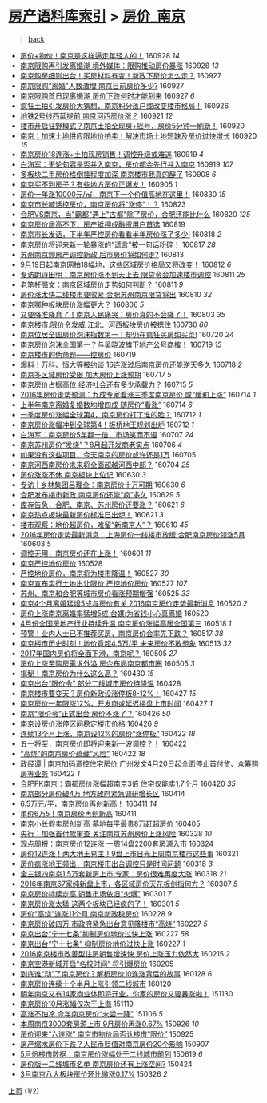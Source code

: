 [房产语料库索引](../../README.md)  > [房价_南京](房价_南京.md)
====
> [back](../README.md)

- [房价+物价！南京是这样逼走年轻人的！](http://jkwz.applinzi.com/ittc/6882977461876294661.html#%E6%88%BF%E4%BB%B7%2B%E7%89%A9%E4%BB%B7%EF%BC%81%E5%8D%97%E4%BA%AC%E6%98%AF%E8%BF%99%E6%A0%B7%E9%80%BC%E8%B5%B0%E5%B9%B4%E8%BD%BB%E4%BA%BA%E7%9A%84%EF%BC%81) 160928 *14* 
- [南京限购再引发离婚潮 境外媒体：限购推动房价暴涨](http://jkwz.applinzi.com/ittc/6882857536356631557.html#%E5%8D%97%E4%BA%AC%E9%99%90%E8%B4%AD%E5%86%8D%E5%BC%95%E5%8F%91%E7%A6%BB%E5%A9%9A%E6%BD%AE+%E5%A2%83%E5%A4%96%E5%AA%92%E4%BD%93%EF%BC%9A%E9%99%90%E8%B4%AD%E6%8E%A8%E5%8A%A8%E6%88%BF%E4%BB%B7%E6%9A%B4%E6%B6%A8) 160928 *13* 
- [南京购房细则出台！买房材料有变！新政下房价怎么走？](http://jkwz.applinzi.com/ittc/6882603659598234628.html#%E5%8D%97%E4%BA%AC%E8%B4%AD%E6%88%BF%E7%BB%86%E5%88%99%E5%87%BA%E5%8F%B0%EF%BC%81%E4%B9%B0%E6%88%BF%E6%9D%90%E6%96%99%E6%9C%89%E5%8F%98%EF%BC%81%E6%96%B0%E6%94%BF%E4%B8%8B%E6%88%BF%E4%BB%B7%E6%80%8E%E4%B9%88%E8%B5%B0%EF%BC%9F) 160927  
- [南京限购“离婚”人数激增 南京目前房价多少?](http://jkwz.applinzi.com/ittc/6882549853514630148.html#%E5%8D%97%E4%BA%AC%E9%99%90%E8%B4%AD%E2%80%9C%E7%A6%BB%E5%A9%9A%E2%80%9D%E4%BA%BA%E6%95%B0%E6%BF%80%E5%A2%9E+%E5%8D%97%E4%BA%AC%E7%9B%AE%E5%89%8D%E6%88%BF%E4%BB%B7%E5%A4%9A%E5%B0%91%3F) 160927  
- [南京限购首日现离婚潮 房价下跌何时才能到来](http://jkwz.applinzi.com/ittc/6882578894279934981.html#%E5%8D%97%E4%BA%AC%E9%99%90%E8%B4%AD%E9%A6%96%E6%97%A5%E7%8E%B0%E7%A6%BB%E5%A9%9A%E6%BD%AE+%E6%88%BF%E4%BB%B7%E4%B8%8B%E8%B7%8C%E4%BD%95%E6%97%B6%E6%89%8D%E8%83%BD%E5%88%B0%E6%9D%A5) 160927 *6* 
- [疯狂土拍引发房价大猜想，南京积分落户或改变楼市格局！](http://jkwz.applinzi.com/ittc/6882102452454687749.html#%E7%96%AF%E7%8B%82%E5%9C%9F%E6%8B%8D%E5%BC%95%E5%8F%91%E6%88%BF%E4%BB%B7%E5%A4%A7%E7%8C%9C%E6%83%B3%EF%BC%8C%E5%8D%97%E4%BA%AC%E7%A7%AF%E5%88%86%E8%90%BD%E6%88%B7%E6%88%96%E6%94%B9%E5%8F%98%E6%A5%BC%E5%B8%82%E6%A0%BC%E5%B1%80%EF%BC%81) 160926  
- [地铁2号线西延提前 南京河西房价涨？](http://jkwz.applinzi.com/ittc/6880381512603665412.html#%E5%9C%B0%E9%93%812%E5%8F%B7%E7%BA%BF%E8%A5%BF%E5%BB%B6%E6%8F%90%E5%89%8D+%E5%8D%97%E4%BA%AC%E6%B2%B3%E8%A5%BF%E6%88%BF%E4%BB%B7%E6%B6%A8%EF%BC%9F) 160921 *12* 
- [楼市开启狂野模式？南京土拍全现房+摇号，房价5分钟一刷新！](http://jkwz.applinzi.com/ittc/6879951868649800708.html#%E6%A5%BC%E5%B8%82%E5%BC%80%E5%90%AF%E7%8B%82%E9%87%8E%E6%A8%A1%E5%BC%8F%EF%BC%9F%E5%8D%97%E4%BA%AC%E5%9C%9F%E6%8B%8D%E5%85%A8%E7%8E%B0%E6%88%BF%2B%E6%91%87%E5%8F%B7%EF%BC%8C%E6%88%BF%E4%BB%B75%E5%88%86%E9%92%9F%E4%B8%80%E5%88%B7%E6%96%B0%EF%BC%81) 160920  
- [南京：加速土地供应限地价拍卖！解决市场土地短缺及房价过快增长](http://jkwz.applinzi.com/ittc/6879889166774567941.html#%E5%8D%97%E4%BA%AC%EF%BC%9A%E5%8A%A0%E9%80%9F%E5%9C%9F%E5%9C%B0%E4%BE%9B%E5%BA%94%E9%99%90%E5%9C%B0%E4%BB%B7%E6%8B%8D%E5%8D%96%EF%BC%81%E8%A7%A3%E5%86%B3%E5%B8%82%E5%9C%BA%E5%9C%9F%E5%9C%B0%E7%9F%AD%E7%BC%BA%E5%8F%8A%E6%88%BF%E4%BB%B7%E8%BF%87%E5%BF%AB%E5%A2%9E%E9%95%BF) 160920 *15* 
- [南京房价18连涨+土拍现房销售！调控升级或难逃](http://jkwz.applinzi.com/ittc/6879604209061725188.html#%E5%8D%97%E4%BA%AC%E6%88%BF%E4%BB%B718%E8%BF%9E%E6%B6%A8%2B%E5%9C%9F%E6%8B%8D%E7%8E%B0%E6%88%BF%E9%94%80%E5%94%AE%EF%BC%81%E8%B0%83%E6%8E%A7%E5%8D%87%E7%BA%A7%E6%88%96%E9%9A%BE%E9%80%83) 160919 *4* 
- [白海军：无论句容是否并入南京，房价都会先行并入南京](http://jkwz.applinzi.com/ittc/6879590744989369349.html#%E7%99%BD%E6%B5%B7%E5%86%9B%EF%BC%9A%E6%97%A0%E8%AE%BA%E5%8F%A5%E5%AE%B9%E6%98%AF%E5%90%A6%E5%B9%B6%E5%85%A5%E5%8D%97%E4%BA%AC%EF%BC%8C%E6%88%BF%E4%BB%B7%E9%83%BD%E4%BC%9A%E5%85%88%E8%A1%8C%E5%B9%B6%E5%85%A5%E5%8D%97%E4%BA%AC) 160919 *107* 
- [多板块二手房价格倒挂程度加深 南京楼市我真的醉了](http://jkwz.applinzi.com/ittc/6875606564735550468.html#%E5%A4%9A%E6%9D%BF%E5%9D%97%E4%BA%8C%E6%89%8B%E6%88%BF%E4%BB%B7%E6%A0%BC%E5%80%92%E6%8C%82%E7%A8%8B%E5%BA%A6%E5%8A%A0%E6%B7%B1+%E5%8D%97%E4%BA%AC%E6%A5%BC%E5%B8%82%E6%88%91%E7%9C%9F%E7%9A%84%E9%86%89%E4%BA%86) 160908 *6* 
- [南京买不到房子？有些地方房价正爆发！](http://jkwz.applinzi.com/ittc/6874494607483732996.html#%E5%8D%97%E4%BA%AC%E4%B9%B0%E4%B8%8D%E5%88%B0%E6%88%BF%E5%AD%90%EF%BC%9F%E6%9C%89%E4%BA%9B%E5%9C%B0%E6%96%B9%E6%88%BF%E4%BB%B7%E6%AD%A3%E7%88%86%E5%8F%91%EF%BC%81) 160905 *1* 
- [房价一年涨10000元/㎡，南京下一个价值高地在这里！](http://jkwz.applinzi.com/ittc/6871934387087737861.html#%E6%88%BF%E4%BB%B7%E4%B8%80%E5%B9%B4%E6%B6%A810000%E5%85%83%2F%E3%8E%A1%EF%BC%8C%E5%8D%97%E4%BA%AC%E4%B8%8B%E4%B8%80%E4%B8%AA%E4%BB%B7%E5%80%BC%E9%AB%98%E5%9C%B0%E5%9C%A8%E8%BF%99%E9%87%8C%EF%BC%81) 160830 *15* 
- [南京市长喊话控房价，南京房价将“涨停”！？](http://jkwz.applinzi.com/ittc/6869492423985726468.html#%E5%8D%97%E4%BA%AC%E5%B8%82%E9%95%BF%E5%96%8A%E8%AF%9D%E6%8E%A7%E6%88%BF%E4%BB%B7%EF%BC%8C%E5%8D%97%E4%BA%AC%E6%88%BF%E4%BB%B7%E5%B0%86%E2%80%9C%E6%B6%A8%E5%81%9C%E2%80%9D%EF%BC%81%EF%BC%9F) 160823  
- [合肥VS南京，当&quot;霸都&quot;遇上&quot;古都&quot;除了房价，合肥还能比什么](http://jkwz.applinzi.com/ittc/6868499011283190789.html#%E5%90%88%E8%82%A5VS%E5%8D%97%E4%BA%AC%EF%BC%8C%E5%BD%93%26quot%3B%E9%9C%B8%E9%83%BD%26quot%3B%E9%81%87%E4%B8%8A%26quot%3B%E5%8F%A4%E9%83%BD%26quot%3B%E9%99%A4%E4%BA%86%E6%88%BF%E4%BB%B7%EF%BC%8C%E5%90%88%E8%82%A5%E8%BF%98%E8%83%BD%E6%AF%94%E4%BB%80%E4%B9%88) 160820 *125* 
- [南京房价居高不下，房产抵押成融资用户首选](http://jkwz.applinzi.com/ittc/6868095343576744965.html#%E5%8D%97%E4%BA%AC%E6%88%BF%E4%BB%B7%E5%B1%85%E9%AB%98%E4%B8%8D%E4%B8%8B%EF%BC%8C%E6%88%BF%E4%BA%A7%E6%8A%B5%E6%8A%BC%E6%88%90%E8%9E%8D%E8%B5%84%E7%94%A8%E6%88%B7%E9%A6%96%E9%80%89) 160819  
- [南京市长发话，下半年严控房价看看半年房价涨了多少!](http://jkwz.applinzi.com/ittc/6867621574739493893.html#%E5%8D%97%E4%BA%AC%E5%B8%82%E9%95%BF%E5%8F%91%E8%AF%9D%EF%BC%8C%E4%B8%8B%E5%8D%8A%E5%B9%B4%E4%B8%A5%E6%8E%A7%E6%88%BF%E4%BB%B7%E7%9C%8B%E7%9C%8B%E5%8D%8A%E5%B9%B4%E6%88%BF%E4%BB%B7%E6%B6%A8%E4%BA%86%E5%A4%9A%E5%B0%91%21) 160818 *2* 
- [南京房价将迎来新一轮暴涨的“谎言”被一句话粉碎！](http://jkwz.applinzi.com/ittc/6867260469269758980.html#%E5%8D%97%E4%BA%AC%E6%88%BF%E4%BB%B7%E5%B0%86%E8%BF%8E%E6%9D%A5%E6%96%B0%E4%B8%80%E8%BD%AE%E6%9A%B4%E6%B6%A8%E7%9A%84%E2%80%9C%E8%B0%8E%E8%A8%80%E2%80%9D%E8%A2%AB%E4%B8%80%E5%8F%A5%E8%AF%9D%E7%B2%89%E7%A2%8E%EF%BC%81) 160817 *28* 
- [苏州南京颁房产调控新政 后市房价将如何走?](http://jkwz.applinzi.com/ittc/6865419540212745221.html#%E8%8B%8F%E5%B7%9E%E5%8D%97%E4%BA%AC%E9%A2%81%E6%88%BF%E4%BA%A7%E8%B0%83%E6%8E%A7%E6%96%B0%E6%94%BF+%E5%90%8E%E5%B8%82%E6%88%BF%E4%BB%B7%E5%B0%86%E5%A6%82%E4%BD%95%E8%B5%B0%3F) 160813  
- [9月19日起南京网拍18幅地，这些区域房价格局又将改变！](http://jkwz.applinzi.com/ittc/6865396959610930181.html#9%E6%9C%8819%E6%97%A5%E8%B5%B7%E5%8D%97%E4%BA%AC%E7%BD%91%E6%8B%8D18%E5%B9%85%E5%9C%B0%EF%BC%8C%E8%BF%99%E4%BA%9B%E5%8C%BA%E5%9F%9F%E6%88%BF%E4%BB%B7%E6%A0%BC%E5%B1%80%E5%8F%88%E5%B0%86%E6%94%B9%E5%8F%98%EF%BC%81) 160812 *6* 
- [专访朗诗田明：南京房价涨不到天上去  限贷令会加速楼市调控](http://jkwz.applinzi.com/ittc/6865222734648443909.html#%E4%B8%93%E8%AE%BF%E6%9C%97%E8%AF%97%E7%94%B0%E6%98%8E%EF%BC%9A%E5%8D%97%E4%BA%AC%E6%88%BF%E4%BB%B7%E6%B6%A8%E4%B8%8D%E5%88%B0%E5%A4%A9%E4%B8%8A%E5%8E%BB++%E9%99%90%E8%B4%B7%E4%BB%A4%E4%BC%9A%E5%8A%A0%E9%80%9F%E6%A5%BC%E5%B8%82%E8%B0%83%E6%8E%A7) 160811 *25* 
- [老笔杆强文：南京区域房价走势如何判断？](http://jkwz.applinzi.com/ittc/6865190667684414468.html#%E8%80%81%E7%AC%94%E6%9D%86%E5%BC%BA%E6%96%87%EF%BC%9A%E5%8D%97%E4%BA%AC%E5%8C%BA%E5%9F%9F%E6%88%BF%E4%BB%B7%E8%B5%B0%E5%8A%BF%E5%A6%82%E4%BD%95%E5%88%A4%E6%96%AD%EF%BC%9F) 160811 *9* 
- [房价涨太快二线楼市要收紧 合肥苏州南京限贷将出](http://jkwz.applinzi.com/ittc/6864773085059875844.html#%E6%88%BF%E4%BB%B7%E6%B6%A8%E5%A4%AA%E5%BF%AB%E4%BA%8C%E7%BA%BF%E6%A5%BC%E5%B8%82%E8%A6%81%E6%94%B6%E7%B4%A7+%E5%90%88%E8%82%A5%E8%8B%8F%E5%B7%9E%E5%8D%97%E4%BA%AC%E9%99%90%E8%B4%B7%E5%B0%86%E5%87%BA) 160810 *32* 
- [南京哪种板块房价涨幅更大？](http://jkwz.applinzi.com/ittc/6863359009347863557.html#%E5%8D%97%E4%BA%AC%E5%93%AA%E7%A7%8D%E6%9D%BF%E5%9D%97%E6%88%BF%E4%BB%B7%E6%B6%A8%E5%B9%85%E6%9B%B4%E5%A4%A7%EF%BC%9F) 160806 *5* 
- [又要降准降息了！南京人民痛哭：房价真的不会降了！](http://jkwz.applinzi.com/ittc/6862189123988882437.html#%E5%8F%88%E8%A6%81%E9%99%8D%E5%87%86%E9%99%8D%E6%81%AF%E4%BA%86%EF%BC%81%E5%8D%97%E4%BA%AC%E4%BA%BA%E6%B0%91%E7%97%9B%E5%93%AD%EF%BC%9A%E6%88%BF%E4%BB%B7%E7%9C%9F%E7%9A%84%E4%B8%8D%E4%BC%9A%E9%99%8D%E4%BA%86%EF%BC%81) 160803 *35* 
- [南京楼市:限价令发威 江北、河西板块房价被摁住](http://jkwz.applinzi.com/ittc/6860712590673708036.html#%E5%8D%97%E4%BA%AC%E6%A5%BC%E5%B8%82%3A%E9%99%90%E4%BB%B7%E4%BB%A4%E5%8F%91%E5%A8%81+%E6%B1%9F%E5%8C%97%E3%80%81%E6%B2%B3%E8%A5%BF%E6%9D%BF%E5%9D%97%E6%88%BF%E4%BB%B7%E8%A2%AB%E6%91%81%E4%BD%8F) 160730 *60* 
- [南京位居全国房价泡沫指数第一！却仍在疯狂买房如买菜!](http://jkwz.applinzi.com/ittc/6856851358074012677.html#%E5%8D%97%E4%BA%AC%E4%BD%8D%E5%B1%85%E5%85%A8%E5%9B%BD%E6%88%BF%E4%BB%B7%E6%B3%A1%E6%B2%AB%E6%8C%87%E6%95%B0%E7%AC%AC%E4%B8%80%EF%BC%81%E5%8D%B4%E4%BB%8D%E5%9C%A8%E7%96%AF%E7%8B%82%E4%B9%B0%E6%88%BF%E5%A6%82%E4%B9%B0%E8%8F%9C%21) 160720 *24* 
- [南京房价泡沫全国第一？与吴晓波旗下地产公号商榷！](http://jkwz.applinzi.com/ittc/6856707554482324485.html#%E5%8D%97%E4%BA%AC%E6%88%BF%E4%BB%B7%E6%B3%A1%E6%B2%AB%E5%85%A8%E5%9B%BD%E7%AC%AC%E4%B8%80%EF%BC%9F%E4%B8%8E%E5%90%B4%E6%99%93%E6%B3%A2%E6%97%97%E4%B8%8B%E5%9C%B0%E4%BA%A7%E5%85%AC%E5%8F%B7%E5%95%86%E6%A6%B7%EF%BC%81) 160719 *15* 
- [南京楼市的伪命题——控房价](http://jkwz.applinzi.com/ittc/6856497552236741637.html#%E5%8D%97%E4%BA%AC%E6%A5%BC%E5%B8%82%E7%9A%84%E4%BC%AA%E5%91%BD%E9%A2%98%E2%80%94%E2%80%94%E6%8E%A7%E6%88%BF%E4%BB%B7) 160719  
- [爆料！万科、恒大等被约谈  16连涨过后南京房价还能逆天多久](http://jkwz.applinzi.com/ittc/6856332603338261508.html#%E7%88%86%E6%96%99%EF%BC%81%E4%B8%87%E7%A7%91%E3%80%81%E6%81%92%E5%A4%A7%E7%AD%89%E8%A2%AB%E7%BA%A6%E8%B0%88++16%E8%BF%9E%E6%B6%A8%E8%BF%87%E5%90%8E%E5%8D%97%E4%BA%AC%E6%88%BF%E4%BB%B7%E8%BF%98%E8%83%BD%E9%80%86%E5%A4%A9%E5%A4%9A%E4%B9%85) 160718 *2* 
- [南京多区域房价受限 加大房价上涨预期](http://jkwz.applinzi.com/ittc/6855804437188314116.html#%E5%8D%97%E4%BA%AC%E5%A4%9A%E5%8C%BA%E5%9F%9F%E6%88%BF%E4%BB%B7%E5%8F%97%E9%99%90+%E5%8A%A0%E5%A4%A7%E6%88%BF%E4%BB%B7%E4%B8%8A%E6%B6%A8%E9%A2%84%E6%9C%9F) 160717 *5* 
- [南京房价占据高位  经济社会还有多少承载力？](http://jkwz.applinzi.com/ittc/6855130193441850372.html#%E5%8D%97%E4%BA%AC%E6%88%BF%E4%BB%B7%E5%8D%A0%E6%8D%AE%E9%AB%98%E4%BD%8D++%E7%BB%8F%E6%B5%8E%E7%A4%BE%E4%BC%9A%E8%BF%98%E6%9C%89%E5%A4%9A%E5%B0%91%E6%89%BF%E8%BD%BD%E5%8A%9B%EF%BC%9F) 160715 *5* 
- [2016年房价走势预测：九成专家看涨三季度南京房价 或“缓和上涨”](http://jkwz.applinzi.com/ittc/6854767293288154116.html#2016%E5%B9%B4%E6%88%BF%E4%BB%B7%E8%B5%B0%E5%8A%BF%E9%A2%84%E6%B5%8B%EF%BC%9A%E4%B9%9D%E6%88%90%E4%B8%93%E5%AE%B6%E7%9C%8B%E6%B6%A8%E4%B8%89%E5%AD%A3%E5%BA%A6%E5%8D%97%E4%BA%AC%E6%88%BF%E4%BB%B7+%E6%88%96%E2%80%9C%E7%BC%93%E5%92%8C%E4%B8%8A%E6%B6%A8%E2%80%9D) 160714 *1* 
- [上半年南京离婚复婚数均增四成 随房价“看涨”](http://jkwz.applinzi.com/ittc/6854640248272978949.html#%E4%B8%8A%E5%8D%8A%E5%B9%B4%E5%8D%97%E4%BA%AC%E7%A6%BB%E5%A9%9A%E5%A4%8D%E5%A9%9A%E6%95%B0%E5%9D%87%E5%A2%9E%E5%9B%9B%E6%88%90+%E9%9A%8F%E6%88%BF%E4%BB%B7%E2%80%9C%E7%9C%8B%E6%B6%A8%E2%80%9D) 160714 *6* 
- [一季度房价涨幅全球第4，南京房价打了谁的脸？](http://jkwz.applinzi.com/ittc/6853907495151731716.html#%E4%B8%80%E5%AD%A3%E5%BA%A6%E6%88%BF%E4%BB%B7%E6%B6%A8%E5%B9%85%E5%85%A8%E7%90%83%E7%AC%AC4%EF%BC%8C%E5%8D%97%E4%BA%AC%E6%88%BF%E4%BB%B7%E6%89%93%E4%BA%86%E8%B0%81%E7%9A%84%E8%84%B8%EF%BC%9F) 160712 *1* 
- [南京房价涨幅冲到全球第4！板桥地王规划出炉](http://jkwz.applinzi.com/ittc/6853872319168250885.html#%E5%8D%97%E4%BA%AC%E6%88%BF%E4%BB%B7%E6%B6%A8%E5%B9%85%E5%86%B2%E5%88%B0%E5%85%A8%E7%90%83%E7%AC%AC4%EF%BC%81%E6%9D%BF%E6%A1%A5%E5%9C%B0%E7%8E%8B%E8%A7%84%E5%88%92%E5%87%BA%E7%82%89) 160712 *1* 
- [白海军：南京房价5年翻一倍，市场笑而不语](http://jkwz.applinzi.com/ittc/6852202693447386116.html#%E7%99%BD%E6%B5%B7%E5%86%9B%EF%BC%9A%E5%8D%97%E4%BA%AC%E6%88%BF%E4%BB%B75%E5%B9%B4%E7%BF%BB%E4%B8%80%E5%80%8D%EF%BC%8C%E5%B8%82%E5%9C%BA%E7%AC%91%E8%80%8C%E4%B8%8D%E8%AF%AD) 160707 *24* 
- [南京苏州房价“发烧”？8月起开发商老实点](http://jkwz.applinzi.com/ittc/6851770924717835268.html#%E5%8D%97%E4%BA%AC%E8%8B%8F%E5%B7%9E%E6%88%BF%E4%BB%B7%E2%80%9C%E5%8F%91%E7%83%A7%E2%80%9D%EF%BC%9F8%E6%9C%88%E8%B5%B7%E5%BC%80%E5%8F%91%E5%95%86%E8%80%81%E5%AE%9E%E7%82%B9) 160706 *4* 
- [如果没有这些项目，今天南京的房价或许还是1万](http://jkwz.applinzi.com/ittc/6851461953431798788.html#%E5%A6%82%E6%9E%9C%E6%B2%A1%E6%9C%89%E8%BF%99%E4%BA%9B%E9%A1%B9%E7%9B%AE%EF%BC%8C%E4%BB%8A%E5%A4%A9%E5%8D%97%E4%BA%AC%E7%9A%84%E6%88%BF%E4%BB%B7%E6%88%96%E8%AE%B8%E8%BF%98%E6%98%AF1%E4%B8%87) 160705  
- [南京河西南房价未来将全面超越河西中部？](http://jkwz.applinzi.com/ittc/6851008076068684804.html#%E5%8D%97%E4%BA%AC%E6%B2%B3%E8%A5%BF%E5%8D%97%E6%88%BF%E4%BB%B7%E6%9C%AA%E6%9D%A5%E5%B0%86%E5%85%A8%E9%9D%A2%E8%B6%85%E8%B6%8A%E6%B2%B3%E8%A5%BF%E4%B8%AD%E9%83%A8%EF%BC%9F) 160704 *25* 
- [房价涨涨不休 南京板块上位记](http://jkwz.applinzi.com/ittc/6848863302725403652.html#%E6%88%BF%E4%BB%B7%E6%B6%A8%E6%B6%A8%E4%B8%8D%E4%BC%91+%E5%8D%97%E4%BA%AC%E6%9D%BF%E5%9D%97%E4%B8%8A%E4%BD%8D%E8%AE%B0) 160630 *3* 
- [专访 | 乡林集团吕理全：南京房价十万可期](http://jkwz.applinzi.com/ittc/6849582107818722308.html#%E4%B8%93%E8%AE%BF+%7C+%E4%B9%A1%E6%9E%97%E9%9B%86%E5%9B%A2%E5%90%95%E7%90%86%E5%85%A8%EF%BC%9A%E5%8D%97%E4%BA%AC%E6%88%BF%E4%BB%B7%E5%8D%81%E4%B8%87%E5%8F%AF%E6%9C%9F) 160630 *6* 
- [合肥发布楼市新政 南京房价还能“疯”多久](http://jkwz.applinzi.com/ittc/6848943136575063045.html#%E5%90%88%E8%82%A5%E5%8F%91%E5%B8%83%E6%A5%BC%E5%B8%82%E6%96%B0%E6%94%BF+%E5%8D%97%E4%BA%AC%E6%88%BF%E4%BB%B7%E8%BF%98%E8%83%BD%E2%80%9C%E7%96%AF%E2%80%9D%E5%A4%9A%E4%B9%85) 160629 *5* 
- [库存告急，合肥、南京、苏州房价还要涨？](http://jkwz.applinzi.com/ittc/6846255779493184516.html#%E5%BA%93%E5%AD%98%E5%91%8A%E6%80%A5%EF%BC%8C%E5%90%88%E8%82%A5%E3%80%81%E5%8D%97%E4%BA%AC%E3%80%81%E8%8B%8F%E5%B7%9E%E6%88%BF%E4%BB%B7%E8%BF%98%E8%A6%81%E6%B6%A8%EF%BC%9F) 160621 *6* 
- [南京热点板块最新房价标准已出炉！](http://jkwz.applinzi.com/ittc/6846125990027461637.html#%E5%8D%97%E4%BA%AC%E7%83%AD%E7%82%B9%E6%9D%BF%E5%9D%97%E6%9C%80%E6%96%B0%E6%88%BF%E4%BB%B7%E6%A0%87%E5%87%86%E5%B7%B2%E5%87%BA%E7%82%89%EF%BC%81) 160621 *3* 
- [楼市观察：地价超房价，难留“新南京人”？](http://jkwz.applinzi.com/ittc/6842029222104925189.html#%E6%A5%BC%E5%B8%82%E8%A7%82%E5%AF%9F%EF%BC%9A%E5%9C%B0%E4%BB%B7%E8%B6%85%E6%88%BF%E4%BB%B7%EF%BC%8C%E9%9A%BE%E7%95%99%E2%80%9C%E6%96%B0%E5%8D%97%E4%BA%AC%E4%BA%BA%E2%80%9D%EF%BC%9F) 160610 *45* 
- [2016年房价走势最新消息：上海房价一线楼市放缓 合肥南京房价领涨5月](http://jkwz.applinzi.com/ittc/6839452043496129541.html#2016%E5%B9%B4%E6%88%BF%E4%BB%B7%E8%B5%B0%E5%8A%BF%E6%9C%80%E6%96%B0%E6%B6%88%E6%81%AF%EF%BC%9A%E4%B8%8A%E6%B5%B7%E6%88%BF%E4%BB%B7%E4%B8%80%E7%BA%BF%E6%A5%BC%E5%B8%82%E6%94%BE%E7%BC%93+%E5%90%88%E8%82%A5%E5%8D%97%E4%BA%AC%E6%88%BF%E4%BB%B7%E9%A2%86%E6%B6%A85%E6%9C%88) 160603 *5* 
- [调控无用，南京房价还在上涨！](http://jkwz.applinzi.com/ittc/6838680221410395140.html#%E8%B0%83%E6%8E%A7%E6%97%A0%E7%94%A8%EF%BC%8C%E5%8D%97%E4%BA%AC%E6%88%BF%E4%BB%B7%E8%BF%98%E5%9C%A8%E4%B8%8A%E6%B6%A8%EF%BC%81) 160601 *11* 
- [南京严控地价房价](http://jkwz.applinzi.com/ittc/6837194909605692421.html#%E5%8D%97%E4%BA%AC%E4%B8%A5%E6%8E%A7%E5%9C%B0%E4%BB%B7%E6%88%BF%E4%BB%B7) 160528  
- [严控地价房价，南京将为楼市降温！](http://jkwz.applinzi.com/ittc/6836913038816707588.html#%E4%B8%A5%E6%8E%A7%E5%9C%B0%E4%BB%B7%E6%88%BF%E4%BB%B7%EF%BC%8C%E5%8D%97%E4%BA%AC%E5%B0%86%E4%B8%BA%E6%A5%BC%E5%B8%82%E9%99%8D%E6%B8%A9%EF%BC%81) 160527 *30* 
- [南京宣布实行土地出让限价 严控地价房价](http://jkwz.applinzi.com/ittc/6836896923042448389.html#%E5%8D%97%E4%BA%AC%E5%AE%A3%E5%B8%83%E5%AE%9E%E8%A1%8C%E5%9C%9F%E5%9C%B0%E5%87%BA%E8%AE%A9%E9%99%90%E4%BB%B7+%E4%B8%A5%E6%8E%A7%E5%9C%B0%E4%BB%B7%E6%88%BF%E4%BB%B7) 160527 *107* 
- [苏州、南京和合肥等城市房价看涨预期增强](http://jkwz.applinzi.com/ittc/6836162848094684165.html#%E8%8B%8F%E5%B7%9E%E3%80%81%E5%8D%97%E4%BA%AC%E5%92%8C%E5%90%88%E8%82%A5%E7%AD%89%E5%9F%8E%E5%B8%82%E6%88%BF%E4%BB%B7%E7%9C%8B%E6%B6%A8%E9%A2%84%E6%9C%9F%E5%A2%9E%E5%BC%BA) 160525 *33* 
- [南京4个月离婚猛增5成与房价有关 2016南京房价走势最新消息](http://jkwz.applinzi.com/ittc/6834270414049903621.html#%E5%8D%97%E4%BA%AC4%E4%B8%AA%E6%9C%88%E7%A6%BB%E5%A9%9A%E7%8C%9B%E5%A2%9E5%E6%88%90%E4%B8%8E%E6%88%BF%E4%BB%B7%E6%9C%89%E5%85%B3+2016%E5%8D%97%E4%BA%AC%E6%88%BF%E4%BB%B7%E8%B5%B0%E5%8A%BF%E6%9C%80%E6%96%B0%E6%B6%88%E6%81%AF) 160520 *2* 
- [房价上涨南京离婚率猛增5成 台媒:为省钱小心真离婚](http://jkwz.applinzi.com/ittc/6834250965766898693.html#%E6%88%BF%E4%BB%B7%E4%B8%8A%E6%B6%A8%E5%8D%97%E4%BA%AC%E7%A6%BB%E5%A9%9A%E7%8E%87%E7%8C%9B%E5%A2%9E5%E6%88%90+%E5%8F%B0%E5%AA%92%3A%E4%B8%BA%E7%9C%81%E9%92%B1%E5%B0%8F%E5%BF%83%E7%9C%9F%E7%A6%BB%E5%A9%9A) 160520  
- [4月份全国房地产行业持续升温 南京房价涨幅高居全国第三](http://jkwz.applinzi.com/ittc/6833560553314059268.html#4%E6%9C%88%E4%BB%BD%E5%85%A8%E5%9B%BD%E6%88%BF%E5%9C%B0%E4%BA%A7%E8%A1%8C%E4%B8%9A%E6%8C%81%E7%BB%AD%E5%8D%87%E6%B8%A9+%E5%8D%97%E4%BA%AC%E6%88%BF%E4%BB%B7%E6%B6%A8%E5%B9%85%E9%AB%98%E5%B1%85%E5%85%A8%E5%9B%BD%E7%AC%AC%E4%B8%89) 160518 *1* 
- [预警！业内人士已不推荐买房，南京房价会率先下跌？](http://jkwz.applinzi.com/ittc/6833117273304597509.html#%E9%A2%84%E8%AD%A6%EF%BC%81%E4%B8%9A%E5%86%85%E4%BA%BA%E5%A3%AB%E5%B7%B2%E4%B8%8D%E6%8E%A8%E8%8D%90%E4%B9%B0%E6%88%BF%EF%BC%8C%E5%8D%97%E4%BA%AC%E6%88%BF%E4%BB%B7%E4%BC%9A%E7%8E%87%E5%85%88%E4%B8%8B%E8%B7%8C%EF%BC%9F) 160517 *38* 
- [南京楼市历史时刻！地价竟超4.5万/平 未来房价不敢想象](http://jkwz.applinzi.com/ittc/6831750552194909189.html#%E5%8D%97%E4%BA%AC%E6%A5%BC%E5%B8%82%E5%8E%86%E5%8F%B2%E6%97%B6%E5%88%BB%EF%BC%81%E5%9C%B0%E4%BB%B7%E7%AB%9F%E8%B6%854.5%E4%B8%87%2F%E5%B9%B3+%E6%9C%AA%E6%9D%A5%E6%88%BF%E4%BB%B7%E4%B8%8D%E6%95%A2%E6%83%B3%E8%B1%A1) 160513 *32* 
- [2017年国内房价将全面下滑，南京呢？](http://jkwz.applinzi.com/ittc/6828864911668937733.html#2017%E5%B9%B4%E5%9B%BD%E5%86%85%E6%88%BF%E4%BB%B7%E5%B0%86%E5%85%A8%E9%9D%A2%E4%B8%8B%E6%BB%91%EF%BC%8C%E5%8D%97%E4%BA%AC%E5%91%A2%EF%BC%9F) 160505 *27* 
- [房价上涨至购房需求外溢 房企布局南京都市圈](http://jkwz.applinzi.com/ittc/6828692706725200900.html#%E6%88%BF%E4%BB%B7%E4%B8%8A%E6%B6%A8%E8%87%B3%E8%B4%AD%E6%88%BF%E9%9C%80%E6%B1%82%E5%A4%96%E6%BA%A2+%E6%88%BF%E4%BC%81%E5%B8%83%E5%B1%80%E5%8D%97%E4%BA%AC%E9%83%BD%E5%B8%82%E5%9C%88) 160505 *3* 
- [揭秘！南京房价为什么这么高？](http://jkwz.applinzi.com/ittc/6826840796594439172.html#%E6%8F%AD%E7%A7%98%EF%BC%81%E5%8D%97%E4%BA%AC%E6%88%BF%E4%BB%B7%E4%B8%BA%E4%BB%80%E4%B9%88%E8%BF%99%E4%B9%88%E9%AB%98%EF%BC%9F) 160430 *15* 
- [南京出台“限价令” 部分二线城市房价待降温](http://jkwz.applinzi.com/ittc/6825478165086340101.html#%E5%8D%97%E4%BA%AC%E5%87%BA%E5%8F%B0%E2%80%9C%E9%99%90%E4%BB%B7%E4%BB%A4%E2%80%9D+%E9%83%A8%E5%88%86%E4%BA%8C%E7%BA%BF%E5%9F%8E%E5%B8%82%E6%88%BF%E4%BB%B7%E5%BE%85%E9%99%8D%E6%B8%A9) 160428  
- [南京楼市要变天？房价新政设涨停板8-12%！](http://jkwz.applinzi.com/ittc/6825688491258020869.html#%E5%8D%97%E4%BA%AC%E6%A5%BC%E5%B8%82%E8%A6%81%E5%8F%98%E5%A4%A9%EF%BC%9F%E6%88%BF%E4%BB%B7%E6%96%B0%E6%94%BF%E8%AE%BE%E6%B6%A8%E5%81%9C%E6%9D%BF8-12%25%EF%BC%81) 160427 *15* 
- [南京房价一年限涨12%，开发商或延迟楼盘上市时间](http://jkwz.applinzi.com/ittc/6825517608497316868.html#%E5%8D%97%E4%BA%AC%E6%88%BF%E4%BB%B7%E4%B8%80%E5%B9%B4%E9%99%90%E6%B6%A812%25%EF%BC%8C%E5%BC%80%E5%8F%91%E5%95%86%E6%88%96%E5%BB%B6%E8%BF%9F%E6%A5%BC%E7%9B%98%E4%B8%8A%E5%B8%82%E6%97%B6%E9%97%B4) 160427 *1* 
- [南京“限价令”正式出台 房价不涨了？](http://jkwz.applinzi.com/ittc/6825445115635958789.html#%E5%8D%97%E4%BA%AC%E2%80%9C%E9%99%90%E4%BB%B7%E4%BB%A4%E2%80%9D%E6%AD%A3%E5%BC%8F%E5%87%BA%E5%8F%B0+%E6%88%BF%E4%BB%B7%E4%B8%8D%E6%B6%A8%E4%BA%86%EF%BC%9F) 160426 *50* 
- [南京设房价涨停区间稳定楼市价格](http://jkwz.applinzi.com/ittc/6825418844960982021.html#%E5%8D%97%E4%BA%AC%E8%AE%BE%E6%88%BF%E4%BB%B7%E6%B6%A8%E5%81%9C%E5%8C%BA%E9%97%B4%E7%A8%B3%E5%AE%9A%E6%A5%BC%E5%B8%82%E4%BB%B7%E6%A0%BC) 160426 *9* 
- [连续13个月上涨，南京设12%的房价“涨停板”](http://jkwz.applinzi.com/ittc/6823893718595535876.html#%E8%BF%9E%E7%BB%AD13%E4%B8%AA%E6%9C%88%E4%B8%8A%E6%B6%A8%EF%BC%8C%E5%8D%97%E4%BA%AC%E8%AE%BE12%25%E7%9A%84%E6%88%BF%E4%BB%B7%E2%80%9C%E6%B6%A8%E5%81%9C%E6%9D%BF%E2%80%9D) 160422 *18* 
- [五一将至，南京房价即将迎来新一波调控？！](http://jkwz.applinzi.com/ittc/6823838751121736708.html#%E4%BA%94%E4%B8%80%E5%B0%86%E8%87%B3%EF%BC%8C%E5%8D%97%E4%BA%AC%E6%88%BF%E4%BB%B7%E5%8D%B3%E5%B0%86%E8%BF%8E%E6%9D%A5%E6%96%B0%E4%B8%80%E6%B3%A2%E8%B0%83%E6%8E%A7%EF%BC%9F%EF%BC%81) 160422  
- [“高烧”的南京房价蕴藏“风险”](http://jkwz.applinzi.com/ittc/6823811962836091909.html#%E2%80%9C%E9%AB%98%E7%83%A7%E2%80%9D%E7%9A%84%E5%8D%97%E4%BA%AC%E6%88%BF%E4%BB%B7%E8%95%B4%E8%97%8F%E2%80%9C%E9%A3%8E%E9%99%A9%E2%80%9D) 160422 *18* 
- [政经谭 | 南京加码调控住宅房价 广州发文4月20日起全面停止首付贷、众筹购房等业务](http://jkwz.applinzi.com/ittc/6823714194624873476.html#%E6%94%BF%E7%BB%8F%E8%B0%AD+%7C+%E5%8D%97%E4%BA%AC%E5%8A%A0%E7%A0%81%E8%B0%83%E6%8E%A7%E4%BD%8F%E5%AE%85%E6%88%BF%E4%BB%B7+%E5%B9%BF%E5%B7%9E%E5%8F%91%E6%96%874%E6%9C%8820%E6%97%A5%E8%B5%B7%E5%85%A8%E9%9D%A2%E5%81%9C%E6%AD%A2%E9%A6%96%E4%BB%98%E8%B4%B7%E3%80%81%E4%BC%97%E7%AD%B9%E8%B4%AD%E6%88%BF%E7%AD%89%E4%B8%9A%E5%8A%A1) 160422 *1* 
- [合肥PK南京：霸都房价涨幅超南京3倍 住宅仅能卖1.7个月](http://jkwz.applinzi.com/ittc/6823228659368199173.html#%E5%90%88%E8%82%A5PK%E5%8D%97%E4%BA%AC%EF%BC%9A%E9%9C%B8%E9%83%BD%E6%88%BF%E4%BB%B7%E6%B6%A8%E5%B9%85%E8%B6%85%E5%8D%97%E4%BA%AC3%E5%80%8D+%E4%BD%8F%E5%AE%85%E4%BB%85%E8%83%BD%E5%8D%961.7%E4%B8%AA%E6%9C%88) 160420 *35* 
- [南京部分房价破4万 地方政府紧急调研增长区](http://jkwz.applinzi.com/ittc/6820954029517440005.html#%E5%8D%97%E4%BA%AC%E9%83%A8%E5%88%86%E6%88%BF%E4%BB%B7%E7%A0%B44%E4%B8%87+%E5%9C%B0%E6%96%B9%E6%94%BF%E5%BA%9C%E7%B4%A7%E6%80%A5%E8%B0%83%E7%A0%94%E5%A2%9E%E9%95%BF%E5%8C%BA) 160414  
- [6.5万元/平，南京房价再创新高！](http://jkwz.applinzi.com/ittc/6819876487654016005.html#6.5%E4%B8%87%E5%85%83%2F%E5%B9%B3%EF%BC%8C%E5%8D%97%E4%BA%AC%E6%88%BF%E4%BB%B7%E5%86%8D%E5%88%9B%E6%96%B0%E9%AB%98%EF%BC%81) 160411 *14* 
- [单价6万5！南京房价再创新高](http://jkwz.applinzi.com/ittc/6819780229526455301.html#%E5%8D%95%E4%BB%B76%E4%B8%875%EF%BC%81%E5%8D%97%E4%BA%AC%E6%88%BF%E4%BB%B7%E5%86%8D%E5%88%9B%E6%96%B0%E9%AB%98) 160411  
- [南京小长假卖房创新高 墓地每平最贵8万赶超房价](http://jkwz.applinzi.com/ittc/6817627351458251781.html#%E5%8D%97%E4%BA%AC%E5%B0%8F%E9%95%BF%E5%81%87%E5%8D%96%E6%88%BF%E5%88%9B%E6%96%B0%E9%AB%98+%E5%A2%93%E5%9C%B0%E6%AF%8F%E5%B9%B3%E6%9C%80%E8%B4%B58%E4%B8%87%E8%B5%B6%E8%B6%85%E6%88%BF%E4%BB%B7) 160405  
- [央行：加强首付款审查 关注南京苏州房价上涨风险](http://jkwz.applinzi.com/ittc/6814640614800884740.html#%E5%A4%AE%E8%A1%8C%EF%BC%9A%E5%8A%A0%E5%BC%BA%E9%A6%96%E4%BB%98%E6%AC%BE%E5%AE%A1%E6%9F%A5+%E5%85%B3%E6%B3%A8%E5%8D%97%E4%BA%AC%E8%8B%8F%E5%B7%9E%E6%88%BF%E4%BB%B7%E4%B8%8A%E6%B6%A8%E9%A3%8E%E9%99%A9) 160328 *10* 
- [观点周报：南京房价12连涨 一周14盘2200套房源入市](http://jkwz.applinzi.com/ittc/6813095142797870085.html#%E8%A7%82%E7%82%B9%E5%91%A8%E6%8A%A5%EF%BC%9A%E5%8D%97%E4%BA%AC%E6%88%BF%E4%BB%B712%E8%BF%9E%E6%B6%A8+%E4%B8%80%E5%91%A814%E7%9B%982200%E5%A5%97%E6%88%BF%E6%BA%90%E5%85%A5%E5%B8%82) 160324  
- [房价12连涨！两大地王易主！9盘上市日光上周南京楼市这些事](http://jkwz.applinzi.com/ittc/6812080397147964420.html#%E6%88%BF%E4%BB%B712%E8%BF%9E%E6%B6%A8%EF%BC%81%E4%B8%A4%E5%A4%A7%E5%9C%B0%E7%8E%8B%E6%98%93%E4%B8%BB%EF%BC%819%E7%9B%98%E4%B8%8A%E5%B8%82%E6%97%A5%E5%85%89%E4%B8%8A%E5%91%A8%E5%8D%97%E4%BA%AC%E6%A5%BC%E5%B8%82%E8%BF%99%E4%BA%9B%E4%BA%8B) 160321  
- [房价疯涨地王频出，南京楼市出台调控只是时间问题](http://jkwz.applinzi.com/ittc/6810994672277128197.html#%E6%88%BF%E4%BB%B7%E7%96%AF%E6%B6%A8%E5%9C%B0%E7%8E%8B%E9%A2%91%E5%87%BA%EF%BC%8C%E5%8D%97%E4%BA%AC%E6%A5%BC%E5%B8%82%E5%87%BA%E5%8F%B0%E8%B0%83%E6%8E%A7%E5%8F%AA%E6%98%AF%E6%97%B6%E9%97%B4%E9%97%AE%E9%A2%98) 160318 *3* 
- [金三银四南京1.5万套新房上市 专家：房价很难再度大涨](http://jkwz.applinzi.com/ittc/6810816099008381957.html#%E9%87%91%E4%B8%89%E9%93%B6%E5%9B%9B%E5%8D%97%E4%BA%AC1.5%E4%B8%87%E5%A5%97%E6%96%B0%E6%88%BF%E4%B8%8A%E5%B8%82+%E4%B8%93%E5%AE%B6%EF%BC%9A%E6%88%BF%E4%BB%B7%E5%BE%88%E9%9A%BE%E5%86%8D%E5%BA%A6%E5%A4%A7%E6%B6%A8) 160318 *21* 
- [2016年南京67家纯新盘上市，各区域房价天花板剑指何方？](http://jkwz.applinzi.com/ittc/6806787650551809028.html#2016%E5%B9%B4%E5%8D%97%E4%BA%AC67%E5%AE%B6%E7%BA%AF%E6%96%B0%E7%9B%98%E4%B8%8A%E5%B8%82%EF%BC%8C%E5%90%84%E5%8C%BA%E5%9F%9F%E6%88%BF%E4%BB%B7%E5%A4%A9%E8%8A%B1%E6%9D%BF%E5%89%91%E6%8C%87%E4%BD%95%E6%96%B9%EF%BC%9F) 160307 *5* 
- [南京房价持续走高 销售市场依旧“火爆”](http://jkwz.applinzi.com/ittc/6804624732871721989.html#%E5%8D%97%E4%BA%AC%E6%88%BF%E4%BB%B7%E6%8C%81%E7%BB%AD%E8%B5%B0%E9%AB%98+%E9%94%80%E5%94%AE%E5%B8%82%E5%9C%BA%E4%BE%9D%E6%97%A7%E2%80%9C%E7%81%AB%E7%88%86%E2%80%9D) 160301 *7* 
- [南京房价涨太猛 这两个板块已经疯的了！](http://jkwz.applinzi.com/ittc/6804548113293394949.html#%E5%8D%97%E4%BA%AC%E6%88%BF%E4%BB%B7%E6%B6%A8%E5%A4%AA%E7%8C%9B+%E8%BF%99%E4%B8%A4%E4%B8%AA%E6%9D%BF%E5%9D%97%E5%B7%B2%E7%BB%8F%E7%96%AF%E7%9A%84%E4%BA%86%EF%BC%81) 160301 *5* 
- [房价“高烧”连涨11个月  南京新政稳房价](http://jkwz.applinzi.com/ittc/6804006371045409797.html#%E6%88%BF%E4%BB%B7%E2%80%9C%E9%AB%98%E7%83%A7%E2%80%9D%E8%BF%9E%E6%B6%A811%E4%B8%AA%E6%9C%88++%E5%8D%97%E4%BA%AC%E6%96%B0%E6%94%BF%E7%A8%B3%E6%88%BF%E4%BB%B7) 160228 *9* 
- [南京房价破四万 市政府紧急出台意见降楼市“高烧”](http://jkwz.applinzi.com/ittc/6803439436029232133.html#%E5%8D%97%E4%BA%AC%E6%88%BF%E4%BB%B7%E7%A0%B4%E5%9B%9B%E4%B8%87+%E5%B8%82%E6%94%BF%E5%BA%9C%E7%B4%A7%E6%80%A5%E5%87%BA%E5%8F%B0%E6%84%8F%E8%A7%81%E9%99%8D%E6%A5%BC%E5%B8%82%E2%80%9C%E9%AB%98%E7%83%A7%E2%80%9D) 160227 *5* 
- [南京出台“宁十七条”抑制房价地价过快上涨](http://jkwz.applinzi.com/ittc/6803428779263263749.html#%E5%8D%97%E4%BA%AC%E5%87%BA%E5%8F%B0%E2%80%9C%E5%AE%81%E5%8D%81%E4%B8%83%E6%9D%A1%E2%80%9D%E6%8A%91%E5%88%B6%E6%88%BF%E4%BB%B7%E5%9C%B0%E4%BB%B7%E8%BF%87%E5%BF%AB%E4%B8%8A%E6%B6%A8) 160227 *58* 
- [南京出台“宁十七条” 抑制房价地价过快上涨](http://jkwz.applinzi.com/ittc/6803420976352068612.html#%E5%8D%97%E4%BA%AC%E5%87%BA%E5%8F%B0%E2%80%9C%E5%AE%81%E5%8D%81%E4%B8%83%E6%9D%A1%E2%80%9D+%E6%8A%91%E5%88%B6%E6%88%BF%E4%BB%B7%E5%9C%B0%E4%BB%B7%E8%BF%87%E5%BF%AB%E4%B8%8A%E6%B6%A8) 160227 *1* 
- [2016南京楼市改善型住房销售增速快 房价上涨压力依然大](http://jkwz.applinzi.com/ittc/6798958495508464645.html#2016%E5%8D%97%E4%BA%AC%E6%A5%BC%E5%B8%82%E6%94%B9%E5%96%84%E5%9E%8B%E4%BD%8F%E6%88%BF%E9%94%80%E5%94%AE%E5%A2%9E%E9%80%9F%E5%BF%AB+%E6%88%BF%E4%BB%B7%E4%B8%8A%E6%B6%A8%E5%8E%8B%E5%8A%9B%E4%BE%9D%E7%84%B6%E5%A4%A7) 160215 *2* 
- [南京空港新城开启“名校时间” 将引爆房价](http://jkwz.applinzi.com/ittc/6795416938389963781.html#%E5%8D%97%E4%BA%AC%E7%A9%BA%E6%B8%AF%E6%96%B0%E5%9F%8E%E5%BC%80%E5%90%AF%E2%80%9C%E5%90%8D%E6%A0%A1%E6%97%B6%E9%97%B4%E2%80%9D+%E5%B0%86%E5%BC%95%E7%88%86%E6%88%BF%E4%BB%B7) 160205  
- [到底谁“动”了南京房价？解析房价10连涨背后的故事](http://jkwz.applinzi.com/ittc/6792278453483209733.html#%E5%88%B0%E5%BA%95%E8%B0%81%E2%80%9C%E5%8A%A8%E2%80%9D%E4%BA%86%E5%8D%97%E4%BA%AC%E6%88%BF%E4%BB%B7%EF%BC%9F%E8%A7%A3%E6%9E%90%E6%88%BF%E4%BB%B710%E8%BF%9E%E6%B6%A8%E8%83%8C%E5%90%8E%E7%9A%84%E6%95%85%E4%BA%8B) 160128 *6* 
- [南京房价连续十个半月上涨引领二线城市](http://jkwz.applinzi.com/ittc/6789473569457308676.html#%E5%8D%97%E4%BA%AC%E6%88%BF%E4%BB%B7%E8%BF%9E%E7%BB%AD%E5%8D%81%E4%B8%AA%E5%8D%8A%E6%9C%88%E4%B8%8A%E6%B6%A8%E5%BC%95%E9%A2%86%E4%BA%8C%E7%BA%BF%E5%9F%8E%E5%B8%82) 160120  
- [明年南京又有14家商业体即将开业，你家的房价又要暴涨啦！](http://jkwz.applinzi.com/ittc/6770480313948177412.html#%E6%98%8E%E5%B9%B4%E5%8D%97%E4%BA%AC%E5%8F%88%E6%9C%8914%E5%AE%B6%E5%95%86%E4%B8%9A%E4%BD%93%E5%8D%B3%E5%B0%86%E5%BC%80%E4%B8%9A%EF%BC%8C%E4%BD%A0%E5%AE%B6%E7%9A%84%E6%88%BF%E4%BB%B7%E5%8F%88%E8%A6%81%E6%9A%B4%E6%B6%A8%E5%95%A6%EF%BC%81) 151130  
- [南京房价10月涨幅仅次于上海](http://jkwz.applinzi.com/ittc/6766272928236962821.html#%E5%8D%97%E4%BA%AC%E6%88%BF%E4%BB%B710%E6%9C%88%E6%B6%A8%E5%B9%85%E4%BB%85%E6%AC%A1%E4%BA%8E%E4%B8%8A%E6%B5%B7) 151119  
- [高涨不怕冷 今年南京房价“未尝一降”](http://jkwz.applinzi.com/ittc/6761501395039814661.html#%E9%AB%98%E6%B6%A8%E4%B8%8D%E6%80%95%E5%86%B7+%E4%BB%8A%E5%B9%B4%E5%8D%97%E4%BA%AC%E6%88%BF%E4%BB%B7%E2%80%9C%E6%9C%AA%E5%B0%9D%E4%B8%80%E9%99%8D%E2%80%9D) 151106 *5* 
- [本周南京3000套房源上市 9月房价再涨0.67%](http://jkwz.applinzi.com/ittc/6746390730426139652.html#%E6%9C%AC%E5%91%A8%E5%8D%97%E4%BA%AC3000%E5%A5%97%E6%88%BF%E6%BA%90%E4%B8%8A%E5%B8%82+9%E6%9C%88%E6%88%BF%E4%BB%B7%E5%86%8D%E6%B6%A80.67%25) 150926 *10* 
- [房价迎来“六连涨” 南京市物价局否认楼市“限价”](http://jkwz.applinzi.com/ittc/6745914173739860996.html#%E6%88%BF%E4%BB%B7%E8%BF%8E%E6%9D%A5%E2%80%9C%E5%85%AD%E8%BF%9E%E6%B6%A8%E2%80%9D+%E5%8D%97%E4%BA%AC%E5%B8%82%E7%89%A9%E4%BB%B7%E5%B1%80%E5%90%A6%E8%AE%A4%E6%A5%BC%E5%B8%82%E2%80%9C%E9%99%90%E4%BB%B7%E2%80%9D) 150925  
- [房产缩水房价下跌？人民币贬值对南京房价20个影响](http://jkwz.applinzi.com/ittc/6739235362154595333.html#%E6%88%BF%E4%BA%A7%E7%BC%A9%E6%B0%B4%E6%88%BF%E4%BB%B7%E4%B8%8B%E8%B7%8C%EF%BC%9F%E4%BA%BA%E6%B0%91%E5%B8%81%E8%B4%AC%E5%80%BC%E5%AF%B9%E5%8D%97%E4%BA%AC%E6%88%BF%E4%BB%B720%E4%B8%AA%E5%BD%B1%E5%93%8D) 150907  
- [5月份楼市数据：南京房价涨幅处于二线城市前列](http://jkwz.applinzi.com/ittc/547650611422077828.html#5%E6%9C%88%E4%BB%BD%E6%A5%BC%E5%B8%82%E6%95%B0%E6%8D%AE%EF%BC%9A%E5%8D%97%E4%BA%AC%E6%88%BF%E4%BB%B7%E6%B6%A8%E5%B9%85%E5%A4%84%E4%BA%8E%E4%BA%8C%E7%BA%BF%E5%9F%8E%E5%B8%82%E5%89%8D%E5%88%97) 150619 *6* 
- [房价版一二线城市名单 南京房价还有上涨空间?](http://jkwz.applinzi.com/ittc/547650611405643956.html#%E6%88%BF%E4%BB%B7%E7%89%88%E4%B8%80%E4%BA%8C%E7%BA%BF%E5%9F%8E%E5%B8%82%E5%90%8D%E5%8D%95+%E5%8D%97%E4%BA%AC%E6%88%BF%E4%BB%B7%E8%BF%98%E6%9C%89%E4%B8%8A%E6%B6%A8%E7%A9%BA%E9%97%B4%3F) 150424  
- [3月南京八大板块房价环比微涨0.17%](http://jkwz.applinzi.com/ittc/547650611395327963.html#3%E6%9C%88%E5%8D%97%E4%BA%AC%E5%85%AB%E5%A4%A7%E6%9D%BF%E5%9D%97%E6%88%BF%E4%BB%B7%E7%8E%AF%E6%AF%94%E5%BE%AE%E6%B6%A80.17%25) 150326 *2* 


 [上页](房价_南京.md)           (1/2)